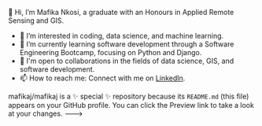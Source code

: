 👋 Hi, I’m Mafika Nkosi, a graduate with an Honours in Applied Remote Sensing and GIS.

- 👀 I’m interested in coding, data science, and machine learning.
- 🌱 I’m currently learning software development through a Software Engineering Bootcamp, focusing on Python and Django.
- 💼 I'm open to collaborations in the fields of data science, GIS, and software development.
- 📫 How to reach me: Connect with me on [LinkedIn](https://www.linkedin.com/in/mafika-nkosi-b24052155).

mafikaj/mafikaj is a ✨ special ✨ repository because its `README.md` (this file) appears on your GitHub profile.
You can click the Preview link to take a look at your changes.
--->
